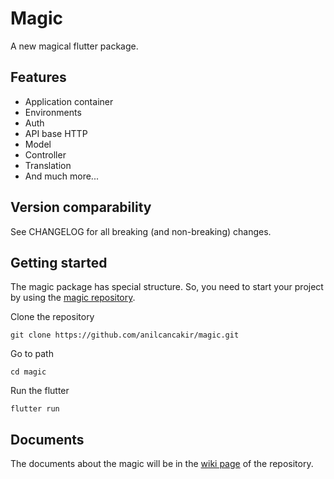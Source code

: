 # Magic

A new magical flutter package.

## Features

- Application container
- Environments
- Auth
- API base HTTP
- Model
- Controller
- Translation
- And much more...

## Version comparability

See CHANGELOG for all breaking (and non-breaking) changes.

## Getting started

The magic package has special structure. So, you need to start your project by using the [magic repository](https://github.com/anilcancakir/magic).

Clone the repository

```
git clone https://github.com/anilcancakir/magic.git
```

Go to path

```
cd magic
```

Run the flutter

```
flutter run
```

## Documents

The documents about the magic will be in the [wiki page](https://github.com/anilcancakir/magic/wiki) of the repository.